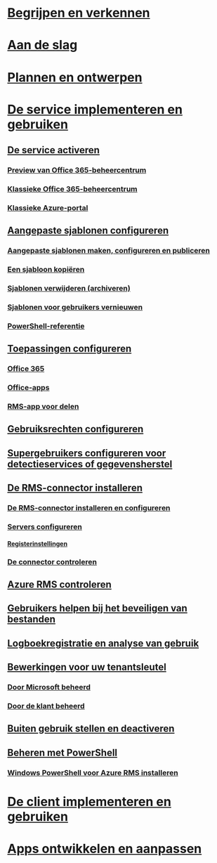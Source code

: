 # [Begrijpen en verkennen](/rights-management/understand-explore/azure-rights-management)
# [Aan de slag](/rights-management/get-started/requirements-azure-rms)
# [Plannen en ontwerpen](/rights-management/plan-design/deployment-roadmap)
# [De service implementeren en gebruiken](activate-service.md)
## [De service activeren](activate-service.md)
### [Preview van Office 365-beheercentrum](activate-office365-preview.md)
### [Klassieke Office 365-beheercentrum](activate-office365-classic.md)
### [Klassieke Azure-portal](activate-azure-classic.md)
## [Aangepaste sjablonen configureren](configure-custom-templates.md)
### [Aangepaste sjablonen maken, configureren en publiceren](create-template.md) 
### [Een sjabloon kopiëren](copy-template.md)
### [Sjablonen verwijderen (archiveren)](remove-template.md) 
### [Sjablonen voor gebruikers vernieuwen](refresh-templates.md)
### [PowerShell-referentie](configure-templates-with-powershell.md)
## [Toepassingen configureren](configure-applications.md)
### [Office 365](configure-office365.md)
### [Office-apps](configure-office-apps.md)
### [RMS-app voor delen](configure-sharing-app.md)
## [Gebruiksrechten configureren](configure-usage-rights.md)
## [Supergebruikers configureren voor detectieservices of gegevensherstel](configure-super-users.md)
## [De RMS-connector installeren](deploy-rms-connector.md)
### [De RMS-connector installeren en configureren](install-configure-rms-connector.md)
### [Servers configureren](configure-servers-rms-connector.md)
#### [Registerinstellingen](rms-connector-registry-settings.md)
### [De connector controleren](monitor-rms-connector.md)
## [Azure RMS controleren](verify.md)
## [Gebruikers helpen bij het beveiligen van bestanden](help-users.md)
## [Logboekregistratie en analyse van gebruik](log-analyze-usage.md)
## [Bewerkingen voor uw tenantsleutel](operations-tenant-key.md)
### [Door Microsoft beheerd](operations-microsoft-managed-tenant-key.md)
### [Door de klant beheerd](operations-customer-managed-tenant-key.md)
## [Buiten gebruik stellen en deactiveren](decommission-deactivate.md)
## [Beheren met PowerShell](administer-powershell.md)
### [Windows PowerShell voor Azure RMS installeren](install-powershell.md)
# [De client implementeren en gebruiken](/rights-management/rms-client/use-client)
# [Apps ontwikkelen en aanpassen](/rights-management/develop/developers-guide)


<!--HONumber=Jun16_HO4-->



